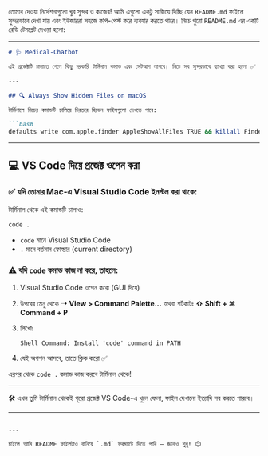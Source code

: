 তোমার দেওয়া নির্দেশনাগুলো খুব সুন্দর ও কাজের! আমি এগুলো একটু সাজিয়ে দিচ্ছি যেন `README.md` ফাইলে সুন্দরভাবে দেখা যায় এবং ইউজাররা সহজে কপি-পেস্ট করে ব্যবহার করতে পারে। নিচে পুরো `README.md` এর একটি রেডি টেমপ্লেট দেওয়া হলো:

---

````markdown
# 🩺 Medical-Chatbot

এই প্রজেক্টটি চালাতে গেলে কিছু দরকারি টার্মিনাল কমান্ড এবং সেটআপ লাগবে। নিচে সব সুন্দরভাবে ব্যাখ্যা করা হলো ✅

---

## 🔍 Always Show Hidden Files on macOS

টার্মিনালে নিচের কমান্ডটি চালিয়ে চিরতরে হিডেন ফাইলগুলো দেখতে পাবে:

```bash
defaults write com.apple.finder AppleShowAllFiles TRUE && killall Finder
````

---

## 💻 VS Code দিয়ে প্রজেক্ট ওপেন করা

### ✅ যদি তোমার Mac-এ Visual Studio Code ইনস্টল করা থাকে:

টার্মিনাল থেকে এই কমান্ডটি চালাও:

```bash
code .
```

* `code` মানে Visual Studio Code
* `.` মানে বর্তমান ফোল্ডার (current directory)

### ⚠️ যদি `code` কমান্ড কাজ না করে, তাহলে:

1. Visual Studio Code ওপেন করো (GUI দিয়ে)
2. উপরের মেনু থেকে ➝ **View > Command Palette...** অথবা শর্টকাটঃ
   **⇧ Shift + ⌘ Command + P**
3. লিখোঃ

   ```
   Shell Command: Install 'code' command in PATH
   ```
4. যেই অপশন আসবে, তাতে ক্লিক করো ✅

এরপর থেকে `code .` কমান্ড কাজ করবে টার্মিনাল থেকে!

---

🛠️ এখন তুমি টার্মিনাল থেকেই পুরো প্রজেক্ট VS Code-এ খুলে ফেলা, ফাইল দেখানো ইত্যাদি সব করতে পারবে।

---

```

---

চাইলে আমি README ফাইলটাও বানিয়ে `.md` ফরম্যাটে দিতে পারি — জানাও শুধু! 😊
```
